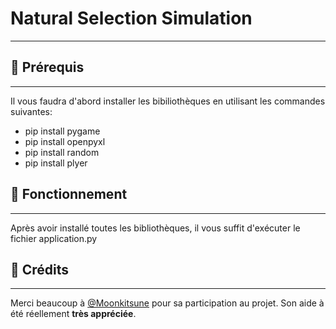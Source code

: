 # Natural Selection Simulation 
---



## 🍰 Prérequis
---

Il vous faudra d'abord installer les bibiliothèques en utilisant les commandes suivantes:
- pip install pygame
- pip install openpyxl
- pip install random
- pip install plyer

## 🍰 Fonctionnement 
---
Après avoir installé toutes les bibliothèques, il vous suffit d'exécuter le fichier application.py


## 🍰 Crédits  
---
Merci beaucoup à [@Moonkitsune](https://github.com/Moonkistune) pour sa participation au projet. Son aide à été réellement  **très appréciée**.

        
